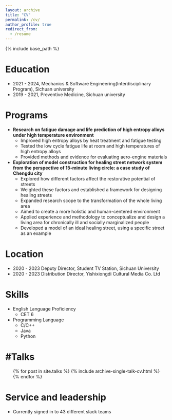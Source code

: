 ```yaml
---
layout: archive
title: "CV"
permalink: /cv/
author_profile: true
redirect_from:
  - /resume
---
```


{% include base_path %}

Education
======
* 2021 - 2024, Mechanics & Software Engineering(Interdisciplinary Program), Sichuan university
* 2019 - 2021, Preventive Medicine, Sichuan university

Programs
======
* **Research on fatigue damage and life prediction of high entropy alloys under high temperature environment**
  * Improved high entropy alloys by heat treatment and fatigue testing 
  * Tested the low cycle fatigue life at room and high temperatures of high entropy alloys 
  * Provided methods and evidence for evaluating aero-engine materials 
* **Exploration of model construction for healing street network system from the perspective of 15-minute living circle: a case study of Chengdu city**
  * Explored how different factors affect the restorative potential of streets 
  * Weighted these factors and established a framework for designing healing streets 
  * Expanded research scope to the transformation of the whole living area 
  * Aimed to create a more holistic and human-centered environment 
  * Applied experience and methodology to conceptualize and design a living area for chronically ill and socially marginalized people 
  * Developed a model of an ideal healing street, using a specific street as an example

Location
======
* 2020 - 2023 Deputy Director, Student TV Station, Sichuan University
* 2020 - 2023 Distribution Director, Yishixiongdi Cultural Media Co. Ltd
	
Skills
======
* English Language Proficiency
  * CET 6
* Programming Language
  * C/C++
  * Java
  * Python
  
#Talks
======
  <ul>{% for post in site.talks %}
    {% include archive-single-talk-cv.html %}
  {% endfor %}</ul>
  
Service and leadership
======
* Currently signed in to 43 different slack teams
